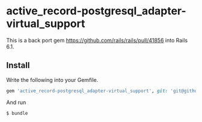 # active_record-postgresql_adapter-virtual_support

This is a back port gem https://github.com/rails/rails/pull/41856 into Rails 6.1.

## Install
Write the following into your Gemfile.
``` ruby
gem 'active_record-postgresql_adapter-virtual_support', git: 'git@github.com:tricknotes/active_record-postgresql_adapter-virtual_support.git'
```

And run
``` console
$ bundle
```
